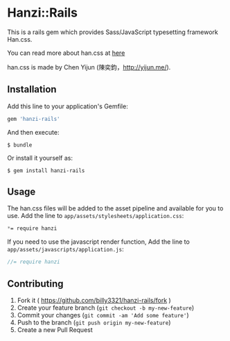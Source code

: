 # Hanzi::Rails

This is a rails gem which provides Sass/JavaScript typesetting framework Han.css.

You can read more about han.css at [here](https://github.com/ethantw/Han/)

han.css is made by Chen Yijun (陳奕鈞，http://yijun.me/).

## Installation

Add this line to your application's Gemfile:

```ruby
gem 'hanzi-rails'
```

And then execute:

    $ bundle

Or install it yourself as:

    $ gem install hanzi-rails

## Usage

The han.css files will be added to the asset pipeline and available for you to use. Add the line to `app/assets/stylesheets/application.css`:

```css
*= require hanzi
```

If you need to use the javascript render function, Add the line to `app/assets/javascripts/application.js`:

```js
//= require hanzi
```

## Contributing

1. Fork it ( https://github.com/billy3321/hanzi-rails/fork )
2. Create your feature branch (`git checkout -b my-new-feature`)
3. Commit your changes (`git commit -am 'Add some feature'`)
4. Push to the branch (`git push origin my-new-feature`)
5. Create a new Pull Request
